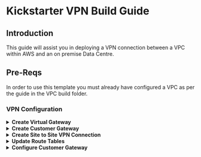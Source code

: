 # Kickstarter VPN Build Guide

## Introduction

This guide will assist you in deploying a VPN connection between a VPC within AWS and an on premise Data Centre. 

## Pre-Reqs

In order to use this template you must already have configured a VPC as per the guide in the VPC build folder.

### VPN Configuration

<details>
<summary><strong>Create Virtual Gateway</strong></summary><p>

If you havent created a VGW please complete this step.  If not please move to the Create Customer Gateway Section.

1. In the VPC Dashboard select Virtual Private Gateways from the left hand menu. Click the **Create Virtual Private Gateway** button
1. Input a name for the Virtual Private Gateway, in this case we will use *ks-vgw-01*.
1. Leave the **ASN** as *Amazon Default ASN*.
1. Click **Create Virtual Private Gateway**.
1. Once created we need to attach the Virtual Private Gateway to our VPC.  Select the checkbox next to your Virtual Private Gateway.  Then select **Actions > Attach to VPC**.
1. Select your VPC from the drop down menu and click **Yes, Attach**.

</details>

<details>
<summary><strong>Create Customer Gateway</strong></summary><p>

1. In the VPC Dashboard select Customer Gateways from the left hand menu. Click the **Create Customer Gateway** button.
1. Input the following values
   
    | Parameter        | Value           |
    |---|---|
    |**Name**| *ks-onprem-cgw*|
    |**Routing** |*Select Dynamic*|
    |**BGP ASN** |*Input on prem AS number or leave as default*|
    |**IP Address** |*Input Public IP Address of your Customer Gateway*|

1. Your Screen should reflect the below, Click the **Save** button. Then click the **Close** button.

   <p align="left">
      <img width="200" src="https://github.com/charliejllewellyn/aws-kickstarter/blob/master/Day1/11-VPN_Build/images/createCGW.png">
    </p>

</details>
<details>

<summary><strong>Create Site to Site VPN Connection</strong></summary><p>

1. In the VPC Dashboard select Site-to-Site VPN Connections from the left hand menu. Click the **Create VPN Connection** button.
1. Input the following values, Leave the remaining as default.
   
    | Parameter        | Value           |
    |---|---|
    |**Name**| *ks-onprem-aws-vpn*|
    |**Virtual Private Gateway** |*Select Your VPG*|
    |**Customer Gateway** |*Select Existing*|
    |**Customer Gateway ID** |*Select Your Customer Gateway*|
    |**Routing Options** |*Select Dynamic*|
    |**Customer Gateway ID** |*Select Your Customer Gateway*|

1. Your Screen should reflect the below, Click the **Create VPN Connection** button. Then click the **Close** button.

   <p align="left">
      <img width="200" src="https://github.com/charliejllewellyn/aws-kickstarter/blob/master/Day1/11-VPN_Build/images/createVPN.png">
    </p>

</details>
<details>
<summary><strong>Update Route Tables</strong></summary><p>

1. In the VPC Dashboard select Route Tables from the left hand menu. 
1. Select your private route table and select **Actions**  --> **Edit route propogation**.
1. Select the check box to allow route propogation, Click **Save**
   <p align="left">
      <img width="200" src="https://github.com/charliejllewellyn/aws-kickstarter/blob/master/Day1/11-VPN_Build/images/RP.png">
    </p>
1. Repeat this step for your public route table.

</details>
<details>
<summary><strong>Configure Customer Gateway </strong></summary><p>

1. In the VPC Dashboard select select Site-to-Site VPN Connections from the left hand menu.
1. Select your VPN Connection and click **Download Configuration**.
1. In the next window select the options as required.  If your Customer Gateway is not present in the list, select the Generic Template.
1. Select the **Download** button.
1. Complete the configuration on your customer gateway as outlined in the downloaded document.
1. Resources within AWS should now be accesible via thier private IP address ranges.  
</details>
